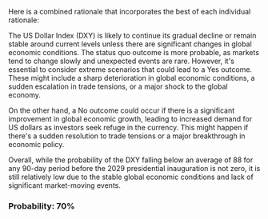 Here is a combined rationale that incorporates the best of each individual rationale:

The US Dollar Index (DXY) is likely to continue its gradual decline or remain stable around current levels unless there are significant changes in global economic conditions. The status quo outcome is more probable, as markets tend to change slowly and unexpected events are rare. However, it's essential to consider extreme scenarios that could lead to a Yes outcome. These might include a sharp deterioration in global economic conditions, a sudden escalation in trade tensions, or a major shock to the global economy.

On the other hand, a No outcome could occur if there is a significant improvement in global economic growth, leading to increased demand for US dollars as investors seek refuge in the currency. This might happen if there's a sudden resolution to trade tensions or a major breakthrough in economic policy.

Overall, while the probability of the DXY falling below an average of 88 for any 90-day period before the 2029 presidential inauguration is not zero, it is still relatively low due to the stable global economic conditions and lack of significant market-moving events.

### Probability: 70%
